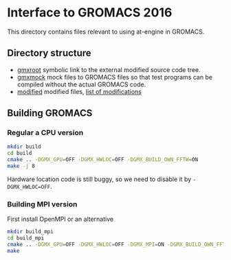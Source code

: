 # Interface to GROMACS 2016

This directory contains files relevant to using at-engine in GROMACS.

## Directory structure

* [gmxroot](gmxroot) symbolic link to the external modified source code tree.
* [gmxmock](gmxmock) mock files to GROMACS files so that test programs can be compiled without the actual GROMACS code.
* [modified](modified) modified files, [list of modifications](modified/README.md)

## Building GROMACS

### Regular a CPU version

```sh
mkdir build
cd build
cmake .. -DGMX_GPU=OFF -DGMX_HWLOC=OFF -DGMX_BUILD_OWN_FFTW=ON
make -j 8
```

Hardware location code is still buggy, so we need to disable it by `-DGMX_HWLOC=OFF`.

### Building MPI version

First install OpenMPI or an alternative

```sh
mkdir build_mpi
cd build_mpi
cmake .. -DGMX_GPU=OFF -DGMX_HWLOC=OFF -DGMX_MPI=ON -DGMX_BUILD_OWN_FFTW=ON
make
```
